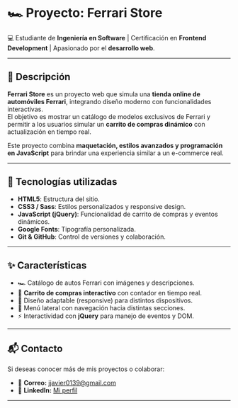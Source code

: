 # 🏎️ Proyecto: Ferrari Store  

💻 Estudiante de **Ingeniería en Software** | Certificación en **Frontend Development** | Apasionado por el **desarrollo web**.  

---

## 📖 Descripción  
**Ferrari Store** es un proyecto web que simula una **tienda online de automóviles Ferrari**, integrando diseño moderno con funcionalidades interactivas.  
El objetivo es mostrar un catálogo de modelos exclusivos de Ferrari y permitir a los usuarios simular un **carrito de compras dinámico** con actualización en tiempo real.  

Este proyecto combina **maquetación, estilos avanzados y programación en JavaScript** para brindar una experiencia similar a un e-commerce real.  

---

## 🚀 Tecnologías utilizadas
- **HTML5**: Estructura del sitio.  
- **CSS3 / Sass**: Estilos personalizados y responsive design.  
- **JavaScript (jQuery)**: Funcionalidad de carrito de compras y eventos dinámicos.  
- **Google Fonts**: Tipografía personalizada.  
- **Git & GitHub**: Control de versiones y colaboración.  

---

## ✨ Características
- 🏎️ Catálogo de autos Ferrari con imágenes y descripciones.  
- 🛒 **Carrito de compras interactivo** con contador en tiempo real.  
- 📲 Diseño adaptable (responsive) para distintos dispositivos.  
- 📑 Menú lateral con navegación hacia distintas secciones.  
- ⚡ Interactividad con **jQuery** para manejo de eventos y DOM.  

---

## 📬 Contacto
Si deseas conocer más de mis proyectos o colaborar:  
- 📧 **Correo:** jjavier0139@gmail.com  
- 💼 **LinkedIn:** [Mi perfil](https://www.linkedin.com/in/javier-mejorada-frontend/)  

---
